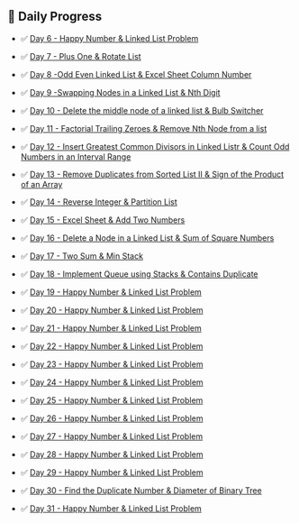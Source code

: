 ## 🧠 Daily Progress

- ✅ [Day 6 - Happy Number & Linked List Problem](./Day6)

- ✅ [Day 7 - Plus One & Rotate List](./Day7)

- ✅ [Day 8 -Odd Even Linked List & Excel Sheet Column Number](./Day8)

- ✅ [Day 9 -Swapping Nodes in a Linked List & Nth Digit](./Day9)

- ✅ [Day 10 - Delete the middle node of a linked list & Bulb Switcher](./Day10)

- ✅ [Day 11 - Factorial Trailing Zeroes & Remove Nth Node from a list](./Day11)

- ✅ [Day 12 - Insert Greatest Common Divisors in Linked Listr & Count Odd Numbers in an Interval Range](./Day12)

- ✅ [Day 13 - Remove Duplicates from Sorted List II & Sign of the Product of an Array](./Day13)

- ✅ [Day 14 - Reverse Integer & Partition List](./Day14)

- ✅ [Day 15 - Excel Sheet & Add Two Numbers](./Day15)

- ✅ [Day 16 - Delete a Node in a Linked List & Sum of Square Numbers](./Day16)

- ✅ [Day 17 - Two Sum & Min Stack](./Day17)

- ✅ [Day 18 -  Implement Queue using Stacks & Contains Duplicate](./Day18)

- ✅ [Day 19 - Happy Number & Linked List Problem](./Day6)

- ✅ [Day 20 - Happy Number & Linked List Problem](./Day6)

- ✅ [Day 21 - Happy Number & Linked List Problem](./Day6)

- ✅ [Day 22 - Happy Number & Linked List Problem](./Day6)

- ✅ [Day 23 - Happy Number & Linked List Problem](./Day6)

- ✅ [Day 24 - Happy Number & Linked List Problem](./Day6)

- ✅ [Day 25 - Happy Number & Linked List Problem](./Day6)

- ✅ [Day 26 - Happy Number & Linked List Problem](./Day6)

- ✅ [Day 27 - Happy Number & Linked List Problem](./Day6)

- ✅ [Day 28 - Happy Number & Linked List Problem](./Day6)

- ✅ [Day 29 - Happy Number & Linked List Problem](./Day6)

- ✅ [Day 30 - Find the Duplicate Number &  Diameter of Binary Tree](./Day30)

- ✅ [Day 31 - Happy Number & Linked List Problem](./Day6)
